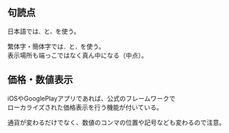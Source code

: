 ## 句読点
日本語では`、`と`。`を使う。  

繁体字・簡体字では`．`と`，`を使う。  
表示場所も端っこではなく真ん中になる（中点）。

## 価格・数値表示
iOSやGooglePlayアプリであれば、公式のフレームワークで  
ローカライズされた価格表示を行う機能が付いている。

通貨が変わるだけでなく、数値のコンマの位置や記号なども変わるので注意。